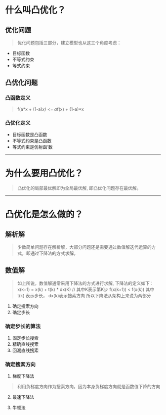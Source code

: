 # 什么叫凸优化？
## 优化问题
> 优化问题包括三部分，建立模型也从这三个角度考虑：
* 目标函数
* 不等式约束
* 等式约束  
## 凸优化问题
### 凸函数定义
> f(a*x + (1-a)*x) <= a*f(x) + (1-a)*x
### 凸优化定义
* 目标函数是凸函数
* 不等式约束是凸函数
* 等式约束是仿射函‘数
--------------------------------------------------------------------
# 为什么要用凸优化？
> 凸优化的局部最优解即为全局最优解, 即凸优化问题存在最优解。
--------------------------------------------------------------------
# 凸优化是怎么做的？
## 解析解
> 少数简单问题存在解析解，大部分问题还是需要通过数值解迭代运算的方式，即通过下降法的方式求解。
## 数值解
> 如上所说，数值解通常采用下降法的方式进行求解, 下降法的定义如下：
    x(k+1) =  x(k) + t(k) * dx(K)  // 其中K表示第K步
    f(x(k+1)) < f(x(k))
> 其中 t(k) 表示步长， dx(k)表示搜索方向
> 所以下降法从架构上来说为两部分
1. 确定搜索方向
2. 确定步长
### 确定步长的算法
1. 固定步长搜索
2. 精确直线搜索
3. 回溯直线搜索
### 确定搜索方向
1. 梯度下降法
> 利用负梯度方向作为搜索方向，因为本身负梯度方向就是函数值下降的方向
    
2. 最速下降法

3. 牛顿法
